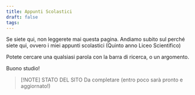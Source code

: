 ```yaml
---
title: Appunti Scolastici
draft: false
tags:
---
```

Se siete qui, non leggerete mai questa pagina.
Andiamo subito sul perché siete qui, ovvero i miei appunti scolastici (Quinto anno Liceo Scientifico)

Potete cercare una qualsiasi parola con la barra di ricerca, o un argomento.

Buono studio!


> [!NOTE] STATO DEL SITO
> Da completare (entro poco sarà pronto e aggiornato!)
